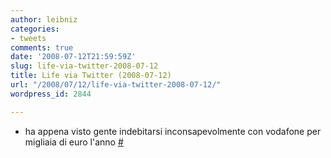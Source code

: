 ```yaml
---
author: leibniz
categories:
- tweets
comments: true
date: '2008-07-12T21:59:59Z'
slug: life-via-twitter-2008-07-12
title: Life via Twitter (2008-07-12)
url: "/2008/07/12/life-via-twitter-2008-07-12/"
wordpress_id: 2844

---
```

* ha appena visto gente indebitarsi inconsapevolmente con vodafone per migliaia di euro l'anno [#](https://twitter.com/leibniz/statuses/856655785)


